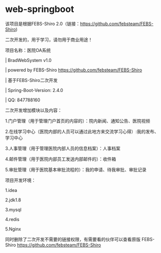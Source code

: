 # web-springboot
该项目是根据FEBS-Shiro 2.0（链接：https://github.com/febsteam/FEBS-Shiro)

二次开发的，用于学习，请勿用于商业用途！

项目名称：医院OA系统

|    BradWebSystem v1.0

|    powered by FEBS-Shiro https://github.com/febsteam/FEBS-Shiro

|    基于FEBS-Shiro二次开发

|    Spring-Boot-Version: 2.4.0

|    QQ: 847788160


二次开发增加模块以及内容：

1.门户管理（用于管理门户首页的内容的）：院内新闻、通知公告、医院视频

2.在线学习中心（医院内部的人员可以通过此地方来交流学习心得）:我的发布、学习中心

3.人事管理（用于管理医院内部人员的信息档案）：人事档案

4.邮件管理（用于医院内部员工发送内部邮件的）：收件箱

5.审批管理（用于医院基本审批流程的）：我的申请、待我审批、审批记录



项目开发环境：

1.idea

2.jdk1.8

3.mysql

4.redis

5.Nginx





同时删除了二次开发不需要的链接权限，有需要看的伙伴可以查看原版 FEBS-Shiro https://github.com/febsteam/FEBS-Shiro
